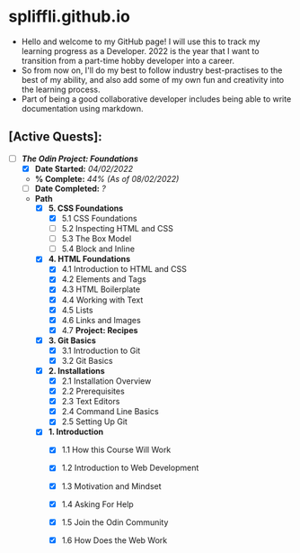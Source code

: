 # spliffli.github.io

- Hello and welcome to my GitHub page! I will use this to track my learning progress as a Developer.
2022 is the year that I want to transition from a part-time hobby developer into a career. 
- So from now on, I'll do my best to follow industry best-practises to the best of my ability, and also add some of my own fun and creativity into the learning process. 
- Part of being a good collaborative developer includes being able to write documentation using markdown. 

## **[Active Quests]**:
- [ ] ***The Odin Project: Foundations***
    - [x] **Date Started:** *04/02/2022*
    - **% Complete:** *44% (As of 08/02/2022)*
    - [ ] **Date Completed:** *?*
    - **Path**
        - [x] **5. CSS Foundations**
            - [x] 5.1 CSS Foundations
            - [ ] 5.2 Inspecting HTML and CSS
            - [ ] 5.3 The Box Model
            - [ ] 5.4 Block and Inline
        - [x] **4. HTML Foundations**
            - [x] 4.1 Introduction to HTML and CSS
            - [x] 4.2 Elements and Tags
            - [x] 4.3 HTML Boilerplate
            - [x] 4.4 Working with Text
            - [x] 4.5 Lists
            - [x] 4.6 Links and Images
            - [x] 4.7 **Project: Recipes**
        - [x] **3. Git Basics**
            - [x] 3.1 Introduction to Git
            - [x] 3.2 Git Basics
        - [x] **2. Installations**
            - [x] 2.1 Installation Overview
            - [x] 2.2 Prerequisites
            - [x] 2.3 Text Editors
            - [x] 2.4 Command Line Basics
            - [x] 2.5 Setting Up Git
        - [x] **1. Introduction**
            - [x] 1.1 How this Course Will Work
            - [x] 1.2 Introduction to Web Development
            - [x] 1.3 Motivation and Mindset
            - [x] 1.4 Asking For Help
            - [x] 1.5 Join the Odin Community
            - [x] 1.6 How Does the Web Work



